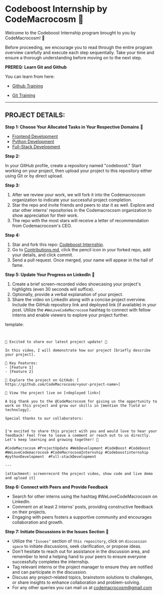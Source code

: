 #  Codeboost Internship by CodeMacrocosm 🚀


Welcome to the Codeboost Internship program brought to you by CodeMacrocosm! 🌟 

Before proceeding, we encourage you to read through the entire program overview carefully and execute each step sequentially. Take your time and ensure a thorough understanding before moving on to the next step.

**PREREQ: Learn Git and Github**

You can learn from here:

- [Github Training](https://github.com/CodeMacrocosm/Github-Training)
  
- [Git Training](https://github.com/CodeMacrocosm/Git-Training)

---

## PROJECT DETAILS:

**Step 1: Choose Your Allocated Tasks in Your Respective Domains** 🎯

  - [Frontend Development ](https://github.com/CodeMacrocosm/codeboost-internship/blob/main/frontend%20dev%20projects.md)
  - [Python Development](https://github.com/CodeMacrocosm/codeboost-internship/blob/main/python%20dev%20projects.md)
  - [Full-Stack Development](https://github.com/CodeMacrocosm/codeboost-internship/blob/main/full%20stack%20dev.md)


**Step 2:** 

In your GitHub profile, create a repository named "codeboost." Start working on your project, then upload your project to this repository either using Git or by direct upload.


**Step 3:** 

1. After we review your work, we will fork it into the Codemacrocosm organization to indicate your successful project completion.
2. Star the repo and invite friends and peers to star it as well. Explore and star other interns' repositories in the Codemacrocosm organization to show appreciation for their work.
3. The repo with the most stars will receive a letter of recommendation from Codemacrocosm's CEO.

**Step 4:**

1. Star and fork this repo: [Codeboost Internship](https://github.com/CodeMacrocosm/codeboost-internship).
2. Go to [Contributions.md](https://github.com/CodeMacrocosm/codeboost-internship/blob/main/contributions.md), click the pencil icon in your forked repo, add your details, and click commit.
3. Send a pull request. Once merged, your name will appear in the hall of fame.


**Step 5: Update Your Progress on LinkedIn** 🌟

1. Create a brief screen-recorded video showcasing your project's highlights (even 30 seconds will suffice).
2. Optionally, provide a verbal explanation of your project.
3. Share the video on LinkedIn along with a concise project overview. Include the GitHub repository link and deployed link (if available) in your post. Utilize the `#WeLoveCodeMacrocosm` hashtag to connect with fellow interns and enable viewers to explore your project further.

template:

`````


🌟 Excited to share our latest project update! 🌟

In this video, I will demonstrate how our project [briefly describe your project].

🚀 Key Features:
- [Feature 1]
- [Feature 2]

🔗 Explore the project on GitHub: [ https://github.com/CodeMacrocosm/<your-project-name>]

🌟 View the project live on [<deployed link>]

A big thank you to the @CodeMacrocosm for giving us the opportunity to work on this project and grow our skills in [mention the field or technology].

Special thanks to our collaborators:


I'm excited to share this project with you and would love to hear your feedback! Feel free to leave a comment or reach out to us directly. Let's keep learning and growing together! 🌱

#CodeMacrocosm #ProjectUpdate #WebDevelopment #CodeBoost #Codeboost #WeLoveCodemacrocosm #CodeMacrocosmInternship #Codeboostinternship  #pythonDevelopment  #Full-stackDevelopment

---

[attachment: screenrecord the project video, show code and live demo and upload it]

````````

**Step 6: Connect with Peers and Provide Feedback**
- Search for other interns using the hashtag #WeLoveCodeMacrocosm on LinkedIn.
- Comment on at least 2 interns' posts, providing constructive feedback on their projects.
- Engaging with peers fosters a supportive community and encourages collaboration and growth.

**Step 7: Initiate Discussions in the Issues Section** 💬
- Utilize the `"Issues"` section of `this repository`, click on `discussion space` to initiate discussions, seek clarification, or propose ideas.
- Don't hesitate to reach out for assistance in the discussion area, and remember to lend a helping hand to your peers to ensure everyone successfully completes the internship.
- Tag relevant interns or the project manager to ensure they are notified and can participate in the discussion.
- Discuss any project-related topics, brainstorm solutions to challenges, or share insights to enhance collaboration and problem-solving.
- For any other queries you can mail us at codemacrocosm@gmail.com
